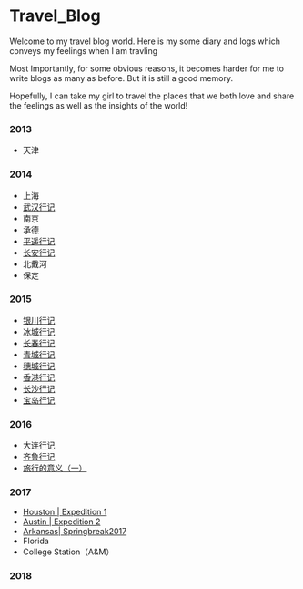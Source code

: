 # Travel_Blog
Welcome to my travel blog world. Here is my some diary and logs which conveys my feelings when I am travling

Most Importantly, for some obvious reasons, it becomes harder for me to write blogs as many as before. But it is still a good memory.

Hopefully, I can take my girl to travel the places that we both love and share the feelings as well as the insights of the world!

### 2013
* 天津

### 2014
* 上海
* [武汉行记]()
* 南京
* 承德
* [平遥行记]()
* [长安行记]()
* 北戴河
* 保定

### 2015
* [银川行记]()
* [冰城行记]()
* [长春行记]()
* [青城行记]()
* [穗城行记]()
* [香港行记]()
* [长沙行记]()
* [宝岛行记]()

### 2016
* [大连行记]()
* [齐鲁行记]()
* [旅行的意义（一）]()

### 2017
* [ Houston | Expedition 1]()
* [ Austin  | Expedition 2]()
* [ Arkansas| Springbreak2017]()
* Florida
* College Station（A&M）

### 2018
